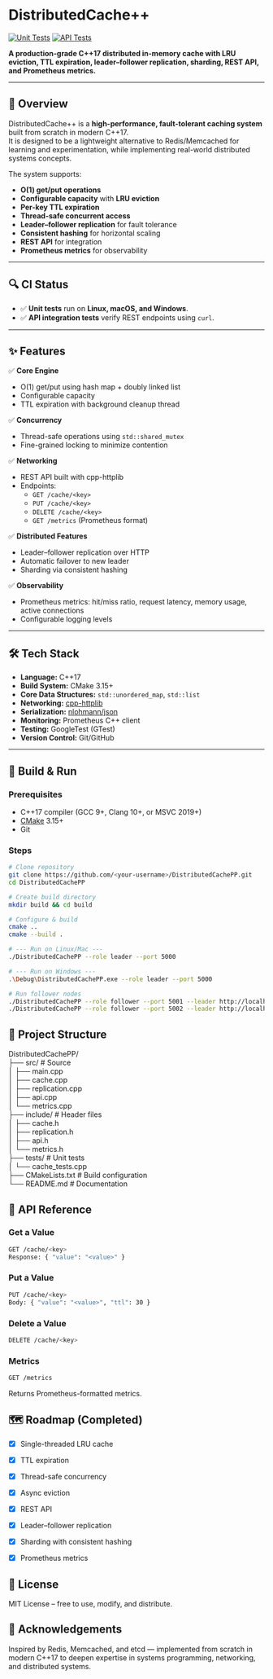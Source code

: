 # DistributedCache++

[![Unit Tests](https://github.com/shashankbbalagavi20/DistributedCachePP/actions/workflows/ci.yml/badge.svg)](https://github.com/shashankbbalagavi20/DistributedCachePP/actions/workflows/ci.yml)
[![API Tests](https://github.com/shashankbbalagavi20/DistributedCachePP/actions/workflows/api-tests.yml/badge.svg)](https://github.com/shashankbbalagavi20/DistributedCachePP/actions/workflows/api-tests.yml)

**A production-grade C++17 distributed in-memory cache with LRU eviction, TTL expiration, leader–follower replication, sharding, REST API, and Prometheus metrics.**

---

## 📌 Overview

DistributedCache++ is a **high-performance, fault-tolerant caching system** built from scratch in modern C++17.  
It is designed to be a lightweight alternative to Redis/Memcached for learning and experimentation, while implementing real-world distributed systems concepts.

The system supports:
- **O(1) get/put operations**
- **Configurable capacity** with **LRU eviction**
- **Per-key TTL expiration**
- **Thread-safe concurrent access**
- **Leader–follower replication** for fault tolerance
- **Consistent hashing** for horizontal scaling
- **REST API** for integration
- **Prometheus metrics** for observability

---
## 🔍 CI Status

- ✅ **Unit tests** run on **Linux, macOS, and Windows**.  
- ✅ **API integration tests** verify REST endpoints using `curl`.
---

## ✨ Features

✅ **Core Engine**  
- O(1) get/put using hash map + doubly linked list  
- Configurable capacity  
- TTL expiration with background cleanup thread  

✅ **Concurrency**  
- Thread-safe operations using `std::shared_mutex`  
- Fine-grained locking to minimize contention  

✅ **Networking**  
- REST API built with cpp-httplib  
- Endpoints:
  - `GET /cache/<key>`
  - `PUT /cache/<key>`
  - `DELETE /cache/<key>`
  - `GET /metrics` (Prometheus format)

✅ **Distributed Features**  
- Leader–follower replication over HTTP  
- Automatic failover to new leader  
- Sharding via consistent hashing

✅ **Observability**  
- Prometheus metrics: hit/miss ratio, request latency, memory usage, active connections  
- Configurable logging levels

---

## 🛠 Tech Stack

- **Language:** C++17
- **Build System:** CMake 3.15+
- **Core Data Structures:** `std::unordered_map`, `std::list`
- **Networking:** [cpp-httplib](https://github.com/yhirose/cpp-httplib)
- **Serialization:** [nlohmann/json](https://github.com/nlohmann/json)
- **Monitoring:** Prometheus C++ client
- **Testing:** GoogleTest (GTest)
- **Version Control:** Git/GitHub

---

## 🚀 Build & Run

### Prerequisites
- C++17 compiler (GCC 9+, Clang 10+, or MSVC 2019+)
- [CMake](https://cmake.org/) 3.15+
- Git

### Steps
```bash
# Clone repository
git clone https://github.com/<your-username>/DistributedCachePP.git
cd DistributedCachePP

# Create build directory
mkdir build && cd build

# Configure & build
cmake ..
cmake --build .

# --- Run on Linux/Mac ---
./DistributedCachePP --role leader --port 5000

# --- Run on Windows ---
.\Debug\DistributedCachePP.exe --role leader --port 5000

# Run follower nodes
./DistributedCachePP --role follower --port 5001 --leader http://localhost:5000
./DistributedCachePP --role follower --port 5002 --leader http://localhost:5000
```

## 📂 Project Structure

DistributedCachePP/\
├── src/                  # Source\
│   ├── main.cpp\
│   ├── cache.cpp\
│   ├── replication.cpp\
│   ├── api.cpp\
│   └── metrics.cpp\
├── include/              # Header files\
│   ├── cache.h\
│   ├── replication.h\
│   ├── api.h\
│   └── metrics.h\
├── tests/                # Unit tests\
│   └── cache_tests.cpp\
├── CMakeLists.txt        # Build configuration\
└── README.md             # Documentation

## 📜 API Reference

### Get a Value
```bash
GET /cache/<key>
Response: { "value": "<value>" }
```
### Put a Value
```bash
PUT /cache/<key>
Body: { "value": "<value>", "ttl": 30 }
```
### Delete a Value
```bash
DELETE /cache/<key>
```
### Metrics
```bash
GET /metrics
```
Returns Prometheus-formatted metrics.

## 🗺 Roadmap (Completed)

- [x] Single-threaded LRU cache

- [x] TTL expiration

- [x] Thread-safe concurrency

- [x] Async eviction

- [x] REST API

- [x] Leader–follower replication

- [x] Sharding with consistent hashing

- [x] Prometheus metrics

## 📜 License
MIT License – free to use, modify, and distribute.

## 🙌 Acknowledgements
Inspired by Redis, Memcached, and etcd — implemented from scratch in modern C++17 to deepen expertise in systems programming, networking, and distributed systems.